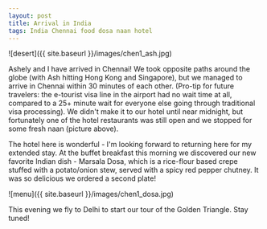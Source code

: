 ```yaml
---
layout: post
title: Arrival in India
tags: India Chennai food dosa naan hotel
---
```


![desert]({{ site.baseurl }}/images/chen1_ash.jpg)

Ashely and I have arrived in Chennai! We took opposite paths around the globe (with Ash hitting Hong Kong and Singapore), but we managed to arrive in Chennai within 30 minutes of each other. (Pro-tip for future travelers: the e-tourist visa line in the airport had no wait time at all, compared to a 25+ minute wait for everyone else going through traditional visa processing). We didn't make it to our hotel until near midnight, but fortunately one of the hotel restaurants was still open and we stopped for some fresh naan (picture above).

The hotel here is wonderful - I'm looking forward to returning here for my extended stay. At the buffet breakfast this morning we discovered our new favorite Indian dish - Marsala Dosa, which is a rice-flour based crepe stuffed with a potato/onion stew, served with a spicy red pepper chutney. It was so delicious we ordered a second plate!

![menu]({{ site.baseurl }}/images/chen1_dosa.jpg)

This evening we fly to Delhi to start our tour of the Golden Triangle. Stay tuned!


